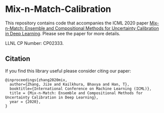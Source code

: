 # Mix-n-Match-Calibration

This repository contains code that accompanies the ICML 2020 paper [Mix-n-Match: Ensemble and Compositional Methods for Uncertainty Calibration in Deep Learning](https://arxiv.org/abs/2003.07329). Please see the paper for more details.


LLNL CP Number: CP02333.



## Citation

If you find this library useful please consider citing our paper:

    @inproceedings{zhang2020mix,
      author={Zhang, Jize and Kailkhura, Bhavya and Han, T},
      booktitle={International Conference on Machine Learning (ICML)},
      title = {Mix-n-Match: Ensemble and Compositional Methods for Uncertainty Calibration in Deep Learning},
      year = {2020},
    }
